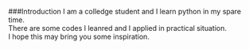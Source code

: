 ###Introduction
I am a colledge student and I learn python in my spare time.<br>
There are some codes I leanred and I applied in practical situation.<br>
I hope this may bring you some inspiration.<br>

